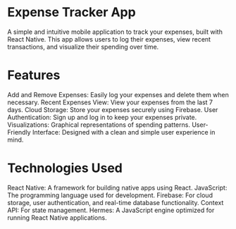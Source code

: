 # Expense Tracker App

A simple and intuitive mobile application to track your expenses, built with React Native. This app allows users to log their expenses, view recent transactions, and visualize their spending over time.

# Features

  Add and Remove Expenses: Easily log your expenses and delete them when necessary.
  Recent Expenses View: View your expenses from the last 7 days.
  Cloud Storage: Store your expenses securely using Firebase.
  User Authentication: Sign up and log in to keep your expenses private.
  Visualizations: Graphical representations of spending patterns.
  User-Friendly Interface: Designed with a clean and simple user experience in mind.
  
# Technologies Used

  React Native: A framework for building native apps using React.
  JavaScript: The programming language used for development.
  Firebase: For cloud storage, user authentication, and real-time database functionality.
  Context API: For state management.
  Hermes: A JavaScript engine optimized for running React Native applications.
